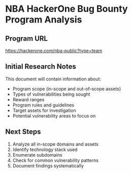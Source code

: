 # NBA HackerOne Bug Bounty Program Analysis

## Program URL
https://hackerone.com/nba-public?type=team

## Initial Research Notes

This document will contain information about:
- Program scope (in-scope and out-of-scope assets)
- Types of vulnerabilities being sought
- Reward ranges
- Program rules and guidelines
- Target assets for investigation
- Potential vulnerability areas to focus on

## Next Steps
1. Analyze all in-scope domains and assets
2. Identify technology stack used
3. Enumerate subdomains
4. Check for common vulnerability patterns
5. Document findings systematically 